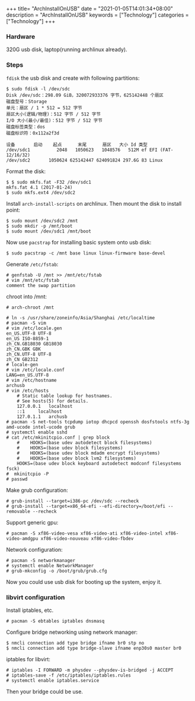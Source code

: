 +++
title= "ArchInstallOnUSB"
date = "2021-01-05T14:01:34+08:00"
description = "ArchInstallOnUSB"
keywords = ["Technology"]
categories = ["Technology"]
+++
### Hardware
320G usb disk, laptop(running archlinux already).   
### Steps
`fdisk` the usb disk and create with following partitions:    

```
$ sudo fdisk -l /dev/sdc
Disk /dev/sdc：298.09 GiB，320072933376 字节，625142448 个扇区
磁盘型号：Storage         
单元：扇区 / 1 * 512 = 512 字节
扇区大小(逻辑/物理)：512 字节 / 512 字节
I/O 大小(最小/最佳)：512 字节 / 512 字节
磁盘标签类型：dos
磁盘标识符：0x112a2f3d

设备       启动    起点      末尾      扇区   大小 Id 类型
/dev/sdc1          2048   1050623   1048576   512M ef EFI (FAT-12/16/32)
/dev/sdc2       1050624 625142447 624091824 297.6G 83 Linux

```
Format the disk:    

```
$ $ sudo mkfs.fat -F32 /dev/sdc1
mkfs.fat 4.1 (2017-01-24)
$ sudo mkfs.ext4 /dev/sdc2
```
Install `arch-install-scripts` on archlinux. Then mount the disk to install point:   

```
$ sudo mount /dev/sdc2 /mnt
$ sudo mkdir -p /mnt/boot
$ sudo mount /dev/sdc1 /mnt/boot
```
Now use `pacstrap` for installing basic system onto usb disk:   

```
$ sudo pacstrap -c /mnt base linux linux-firmware base-devel
```
Generate `/etc/fstab`:    

```
# genfstab -U /mnt >> /mnt/etc/fstab
# vim /mnt/etc/fstab
comment the swap partition
```
chroot into /mnt:    

```
# arch-chroot /mnt
``` 

```
# ln -s /usr/share/zoneinfo/Asia/Shanghai /etc/localtime
# pacman -S vim
# vim /etc/locale.gen
en_US.UTF-8 UTF-8  
en_US ISO-8859-1  
zh_CN.GB18030 GB18030  
zh_CN.GBK GBK  
zh_CN.UTF-8 UTF-8  
zh_CN GB2312 
# locale-gen
# vim /etc/locale.conf
LANG=en_US.UTF-8
# vim /etc/hostname
archusb
# vim /etc/hosts 
    # Static table lookup for hostnames.
    # See hosts(5) for details.
    127.0.0.1	localhost
    ::1		localhost
    127.0.1.1	archusb
# pacman -S net-tools tcpdump iotop dhcpcd openssh dosfstools ntfs-3g amd-ucode intel-ucode grub
# systemctl enable sshd
# cat /etc/mkinitcpio.conf | grep block
    #    HOOKS=(base udev autodetect block filesystems)
    #    HOOKS=(base udev block filesystems)
    #    HOOKS=(base udev block mdadm encrypt filesystems)
    #    HOOKS=(base udev block lvm2 filesystems)
    HOOKS=(base udev block keyboard autodetect modconf filesystems fsck)
#  mkinitcpio -P
# passwd
```
Make grub configuration:    

```
# grub-install --target=i386-pc /dev/sdc --recheck
# grub-install --target=x86_64-efi --efi-directory=/boot/efi --removable --recheck
```
Support generic gpu:    

```
# pacman -S xf86-video-vesa xf86-video-ati xf86-video-intel xf86-video-amdgpu xf86-video-nouveau xf86-video-fbdev
```
Network configuration:    

```
# pacman -S networkmanager
# systemctl enable NetworkManager
# grub-mkconfig -o /boot/grub/grub.cfg

```
Now you could use usb disk for booting up the system, enjoy it.  

### libvirt configuration
Install iptables, etc.    

```
# pacman -S ebtables iptables dnsmasq
```
Configure bridge networking using network manager:     

```
$ nmcli connection add type bridge ifname br0 stp no
$ nmcli connection add type bridge-slave ifname enp30s0 master br0
```

iptables for libvirt:    

```
# iptables -I FORWARD -m physdev --physdev-is-bridged -j ACCEPT
# iptables-save -f /etc/iptables/iptables.rules
# systemctl enable iptables.service
```
Then your bridge could be use. 
